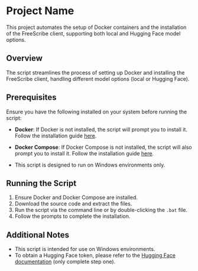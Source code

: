 # Project Name

This project automates the setup of Docker containers and the installation of the FreeScribe client, supporting both local and Hugging Face model options.

## Overview

The script streamlines the process of setting up Docker and installing the FreeScribe client, handling different model options (local or Hugging Face).

## Prerequisites

Ensure you have the following installed on your system before running the script:

- **Docker**: If Docker is not installed, the script will prompt you to install it. Follow the installation guide [here](https://docs.docker.com/install/).
- **Docker Compose**: If Docker Compose is not installed, the script will also prompt you to install it. Follow the installation guide [here](https://docs.docker.com/compose/install/).

- This script is designed to run on Windows environments only.

## Running the Script

1. Ensure Docker and Docker Compose are installed.
2. Download the source code and extract the files.
3. Run the script via the command line or by double-clicking the `.bat` file.
4. Follow the prompts to complete the installation.

## Additional Notes

- This script is intended for use on Windows environments.
- To obtain a Hugging Face token, please refer to the [Hugging Face documentation](https://huggingface.co/docs/transformers.js/en/guides/private) (only complete step one).
